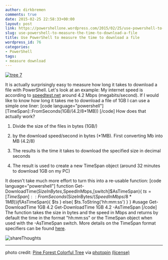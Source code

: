 ```yaml
---
author: dirkbremen
comments: true
date: 2015-02-25 22:58:33+00:00
layout: post
link: https://powershellone.wordpress.com/2015/02/25/use-powershell-to-measure-the-time-to-download-a-file/
slug: use-powershell-to-measure-the-time-to-download-a-file
title: Use PowerShell to measure the time to download a file
wordpress_id: 76
categories:
- PowerShell
tags:
- measure download
---
```


[![tree 7](https://powershellone.files.wordpress.com/2015/02/2992344975_38ec551cf8_m.jpg)](https://powershellone.files.wordpress.com/2015/02/2992344975_38ec551cf8_m.jpg)

It is actually surprisingly easy to measure how long it takes to download a file with PowerShell. Let's look at an example: My internet speed is according to [speedtest.net](http://www.speedtest.net/) around 4.2 Mbps (megabits/second). If I would like to know how long it takes me to download a file of 1GB I can use a simple one liner:
[code language="powershell"]
[TimeSpan]::FromSeconds(1GB/(4.2/8*1MB))
[/code]
How does that actually work? 



	
  1. Divide the size of the files in bytes (1GB/)

	
  2. by the download speed/second in bytes (*1MB). First converting Mb into MB (4.2/8)

	
  3. The results is the time it takes to download the specified size in decimal seconds

        
  4. The result is used to create a new TimeSpan object (around 32 minutes to download 1GB on my PC)


It doesn't take much more effort to turn this into a re-usable function:
[code language="powershell"]
function Get-DownloadTime($SizeInBytes,$SpeedInMbps,[switch]$AsTimeSpan){
    $ts = [TimeSpan]::FromSeconds($SizeInBytes/($SpeedInMbps/8*1MB))
    if ($AsTimeSpan){
        $ts
    }
    else{
        $ts.ToString('hh\:mm\:ss')
    }
}
#usage
Get-DownloadTime 1GB 4.2
Get-DownloadTime 1GB 4.2 -AsTimeSpan
[/code]
The function takes the size in bytes and the speed in Mbps and returns by default the time in the format "hh:mm:ss" or the TimeSpan object when used with the -AsTimeSpan switch. More details on the TimeSpan format specifiers can be found [here](https://msdn.microsoft.com/en-us/library/ee372287.aspx?f=255&MSPPError=-2147217396).

![shareThoughts](https://powershellone.files.wordpress.com/2015/10/sharethoughts.jpg)


* * *


photo credit: [Pine Forest Colorful Tree](http://www.flickr.com/photos/10159247@N04/2992344975) via [photopin](http://photopin.com) [(license)](https://creativecommons.org/licenses/by-nc-nd/2.0/)
